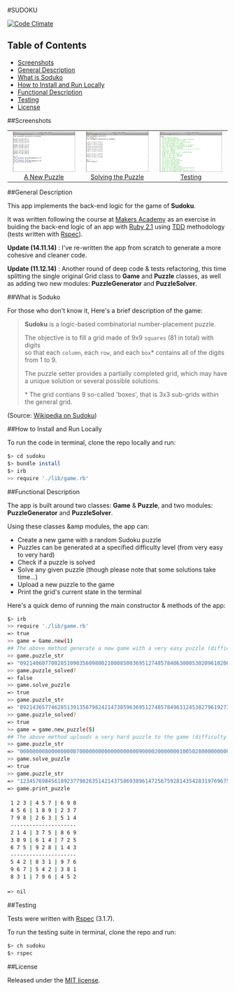 #SUDOKU

[![Code Climate](https://codeclimate.com/github/nadavmatalon/sudoku/badges/gpa.svg)](https://codeclimate.com/github/nadavmatalon/sudoku)

## Table of Contents

* [Screenshots](#screenshots)
* [General Description](#general-description)
* [What is Soduko](#what-is-soduko)
* [How to Install and Run Locally](#how-to-install-and-run-locally)
* [Functional Description](#functional-description)
* [Testing](#testing)
* [License](#license)

##Screenshots

<table>
	<tr>
		<td align="center" width="190px">
			<a href="https://raw.githubusercontent.com/nadavmatalon/sudoku/master/images/sudoku_1.jpg">
				<img src="images/sudoku_1.jpg" height="92px" /><br/>
				  A New Puzzle
			</a>
		</td>
		<td align="center" width="190px">
			<a href="https://raw.githubusercontent.com/nadavmatalon/sudoku/master/images/sudoku_2.jpg">
				<img src="images/sudoku_2.jpg" height="92px" /><br/>
				 Solving the Puzzle
			</a>
		</td>
		<td align="center" width="190px">
			<a href="https://raw.githubusercontent.com/nadavmatalon/sudoku/master/images/sudoku_3.jpg">
				<img src="images/sudoku_3.jpg" height="92px" /><br/>
				 Testing
			</a>
		</td>
	</tr>
</table>


##General Description

This app implements the back-end logic for the game of __Sudoku__.

It was written following the course at 
[Makers Academy](http://www.makersacademy.com/) 
as an exercise in buiding the back-end logic of an app with 
[Ruby 2.1](https://www.ruby-lang.org/en/) using
[TDD](http://en.wikipedia.org/wiki/Test-driven_development) 
methodology (tests written with [Rspec](http://rspec.info/)).

__Update (14.11.14)__ : I've re-written the app from scratch 
to generate a more cohesive and cleaner code.

__Update (11.12.14)__ : Another round of deep code &amp; tests refactoring, 
this time splitting the single original Grid class to __Game__ and __Puzzle__ classes, 
as well as adding two new modules: __PuzzleGenerator__ and __PuzzleSolver__.


##What is Soduko

For those who don't know it, Here's a brief description of the game:

>__Sudoku__ is a logic-based combinatorial number-placement puzzle. 
>
>The objective is to fill a grid made of 9x9 `squares` (81 in total) with digits  
>so that each `column`, each `row`, and each `box`* contains all of the digits 
>from 1 to 9. 
>
>The puzzle setter provides a partially completed grid, which may have a unique 
>solution or several possible solutions.
>
> \* The grid contians 9 so-called 'boxes', that is 3x3 sub-grids within the general grid.

(Source: [Wikipedia on Sudoku](http://en.wikipedia.org/wiki/Sudoku))


##How to Install and Run Locally

To run the code in terminal, clone the repo locally and run:

```bash
$> cd sudoku
$> bundle install
$> irb
>> require './lib/game.rb'
```


##Functional Description

The app is built around two classes: __Game__ &amp; __Puzzle__, and two modules: 
__PuzzleGenerator__ and __PuzzleSolver__.

Using these classes &amp modules, the app can:

* Create a new game with a random Sudoku puzzle 
* Puzzles can be generated at a specified difficulty level (from very easy to very hard)
* Check if a puzzle is solved
* Solve any given puzzle (though please note that some solutions take time...)
* Upload a new puzzle to the game
* Print the grid's current state in the terminal

Here's a quick demo of running the main constructor &amp; methods of the app:

```bash
$> irb
>> require './lib/game.rb'
=> true
>> game = Game.new(1)
## The above method generate a new game with a very easy puzzle (difficulty level: 1)
>> game.puzzle_str
=> "092140607700285109035609800210008500369512748578406300053020961020001400080904270"
>> game.puzzle_solved?
=> false
>> game.solve_puzzle
=> true
>> game.puzzle_str
=> "892143657746285139135679824214738596369512748578496312453827961927361485681954273"
>> game.puzzle_solved?
=> true
>> game = game.new_puzzle(5)
## The above method uploads a very hard puzzle to the game (difficulty level: 5)
>> game.puzzle_str
=> "000000008000000000700000000000000000009000020000000100502800000000000000000006400"
>> game.solve_puzzle
=> true
>> game.puzzle_str
=> "123457698456189237798263514214375869389614725675928143542831976967542381831796452"
=> game.print_puzzle

 1 2 3 | 4 5 7 | 6 9 8 
 4 5 6 | 1 8 9 | 2 3 7 
 7 9 8 | 2 6 3 | 5 1 4 
 ---------------------
 2 1 4 | 3 7 5 | 8 6 9 
 3 8 9 | 6 1 4 | 7 2 5 
 6 7 5 | 9 2 8 | 1 4 3 
 ---------------------
 5 4 2 | 8 3 1 | 9 7 6 
 9 6 7 | 5 4 2 | 3 8 1 
 8 3 1 | 7 9 6 | 4 5 2 

=> nil
```


##Testing

Tests were written with [Rspec](http://rspec.info/) (3.1.7).

To run the testing suite in terminal, clone the repo and run: 

```bash
$> ch sudoku
$> rspec
```

##License

<p>Released under the <a href="http://www.opensource.org/licenses/MIT">MIT license</a>.</p>
